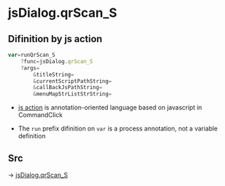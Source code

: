 # jsDialog.qrScan_S

## Difinition by js action

```js.js
var=runQrScan_S
	?func=jsDialog.qrScan_S
	?args=
		&titleString=
		&currentScriptPathString=
		&callBackJsPathString=
		&menuMapStrListStrString=
```

- [js action](#) is annotation-oriented language based on javascript in CommandClick

- The `run` prefix difinition on `var` is a process annotation, not a variable definition

## Src

-> [jsDialog.qrScan_S](https://github.com/puutaro/CommandClick/blob/master/app/src/main/java/com/puutaro/commandclick/fragment_lib/terminal_fragment/js_interface/dialog/JsDialog.kt#L365)


